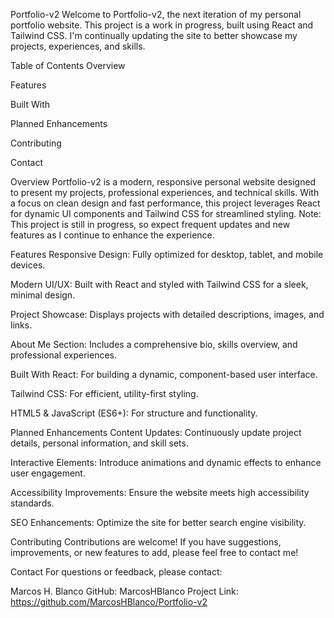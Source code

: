Portfolio-v2
Welcome to Portfolio-v2, the next iteration of my personal portfolio website. This project is a work in progress, built using React and Tailwind CSS. I'm continually updating the site to better showcase my projects, experiences, and skills.

Table of Contents
Overview

Features

Built With

Planned Enhancements

Contributing

Contact

Overview
Portfolio-v2 is a modern, responsive personal website designed to present my projects, professional experiences, and technical skills. With a focus on clean design and fast performance, this project leverages React for dynamic UI components and Tailwind CSS for streamlined styling.
Note: This project is still in progress, so expect frequent updates and new features as I continue to enhance the experience.

Features
Responsive Design: Fully optimized for desktop, tablet, and mobile devices.

Modern UI/UX: Built with React and styled with Tailwind CSS for a sleek, minimal design.

Project Showcase: Displays projects with detailed descriptions, images, and links.

About Me Section: Includes a comprehensive bio, skills overview, and professional experiences.

Built With
React: For building a dynamic, component-based user interface.

Tailwind CSS: For efficient, utility-first styling.

HTML5 & JavaScript (ES6+): For structure and functionality.

Planned Enhancements
Content Updates: Continuously update project details, personal information, and skill sets.

Interactive Elements: Introduce animations and dynamic effects to enhance user engagement.

Accessibility Improvements: Ensure the website meets high accessibility standards.

SEO Enhancements: Optimize the site for better search engine visibility.

Contributing
Contributions are welcome! If you have suggestions, improvements, or new features to add, please feel free to contact me!

Contact
For questions or feedback, please contact:

Marcos H. Blanco
GitHub: MarcosHBlanco
Project Link: https://github.com/MarcosHBlanco/Portfolio-v2

